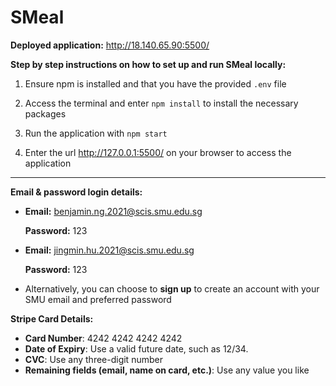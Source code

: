 # SMeal

**Deployed application:** http://18.140.65.90:5500/

**Step by step instructions on how to set up and run SMeal locally:**

1. Ensure npm is installed and that you have the provided `.env` file

2. Access the terminal and enter `npm install` to install the necessary packages

3. Run the application with `npm start`

4. Enter the url http://127.0.0.1:5500/ on your browser to access the application

---

**Email & password login details:**
- **Email:** benjamin.ng.2021@scis.smu.edu.sg

  **Password:** 123


- **Email:** jingmin.hu.2021@scis.smu.edu.sg

  **Password:** 123

- Alternatively, you can choose to **sign up** to create an account with your SMU email and preferred password

**Stripe Card Details:**
- **Card Number**: 4242 4242 4242 4242
- **Date of Expiry**: Use a valid future date, such as 12/34.
- **CVC**: Use any three-digit number
- **Remaining fields (email, name on card, etc.)**: Use any value you like

